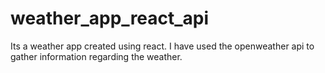 # weather_app_react_api

Its a weather app created using react. I have used the openweather api to gather information regarding the weather.
